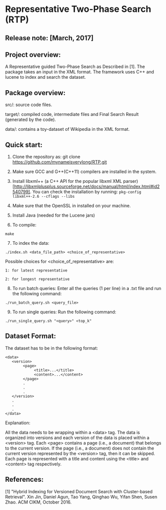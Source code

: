 Representative Two-Phase Search (RTP)
=======================================
Release note: [March, 2017]
-----------------

Project overview:
-----------------
A Representative guided Two-Phase Search as Described in [1]. The package takes an input in the XML format. The framework uses C++ and lucene to index and search the dataset.

Package overview:
-----------------

src/: source code files.

target/: compiled code, intermediate files and Final Search Result (generated by the code).

data/: contains a toy-dataset of Wikipedia in the XML format. 

Quick start:
------------

1) Clone the repository as: git clone https://github.com/mynameisverylong/RTP.git

2) Make sure GCC and G++(C++11) compilers are installed in the system.

3) Install libxml++ (a C++ API for the popular libxml XML parser)[http://libxmlplusplus.sourceforge.net/docs/manual/html/index.html#id2540799]. You can check the installation by running: `pkg-config libxml++-2.6 --cflags --libs` 

4) Make sure that the OpenSSL in installed on your machine.

5) Install Java (needed for the Lucene jars)

6) To compile:

`make`

7) To index the data:

`./index.sh <data_file_path> <choice_of_representative>`

Possible choices for &lt;choice_of_representative&gt; are:

	1: for latest representative

	2: for longest representative

8) To run batch queries: Enter all the queries (1 per line) in a .txt file and run the following command:

`./run_batch_query.sh <query_file>`

9) To run single queries: Run the following command:

`./run_single_query.sh "<query>" <top_k" `

Dataset Format:
------------
The dataset has to be in the following format:
<pre><code>&lt;data&gt;
   &lt;version&gt;
        &lt;page&gt;
             &lt;title&gt;...&lt;/title&gt;
             &lt;content&gt;...&lt;/content&gt;
        &lt;/page&gt;
        .
        .
        .
   &lt;/version&gt;
   .
   .
   .
&lt;/data&gt;</code></pre>

Explanation:

All the data needs to be wrapping within a &lt;data&gt; tag. The data is organized into versions and each version of the data is placed within a &lt;version&gt; tag. Each &lt;page&gt; contains a page (i.e., a document) that belongs to the current version. If the page (i.e., a document) does not contain the current version represented by the &lt;version&gt; tag, then it can be skipped.  Each page is represented with a title and content using the &lt;title&gt; and &lt;content&gt; tag respectively.

References:
-----------

[1]  "Hybrid Indexing for Versioned Document Search with Cluster-based Retrieval". Xin Jin, Daniel Agun, Tao Yang, Qinghao Wu, Yifan Shen, Susen Zhao. ACM CIKM, October 2016.
